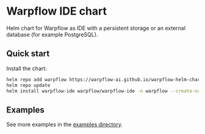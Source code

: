 # Warpflow IDE chart

Helm chart for Warpflow as IDE with a persistent storage or an external database (for example PostgreSQL).


## Quick start

Install the chart:

```bash
helm repo add warpflow https://warpflow-ai.github.io/warpflow-helm-charts
helm repo update
helm install warpflow-ide warpflow/warpflow-ide -n warpflow --create-namespace
```


## Examples
See more examples in the [examples directory](https://github.com/warpflow-ai/warpflow-helm-charts/tree/main/examples/warpflow-ide).
